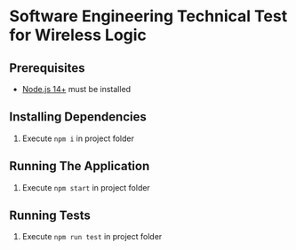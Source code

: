 # Software Engineering Technical Test for Wireless Logic

## Prerequisites
- [Node.js 14+](https://nodejs.org/en/download/ "Download") must be installed

## Installing Dependencies
1. Execute `npm i` in project folder

## Running The Application
1. Execute `npm start` in project folder

## Running Tests
1. Execute `npm run test` in project folder